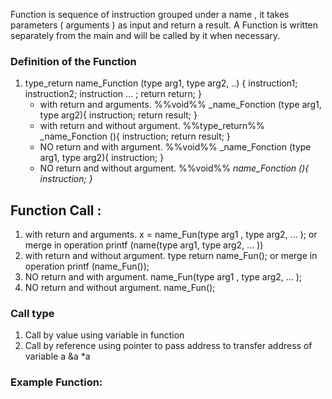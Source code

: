 Function is sequence of instruction grouped under a name , it takes parameters ( arguments ) as input and return a result.
A Function is  written separately from the main and will be called by it when necessary.

### Definition of the Function
1. type_return name_Function (type arg1, type arg2, ..)
       { 
          instruction1;
          instruction2;
          instruction ... ;
        return return;
        }
    - with return and arguments.
        %%void%% _name_Fonction (type arg1, type arg2){
                     instruction;
            return result;
        }
    - with return and without argument.
        %%type_return%% _name_Fonction (){
                     instruction;
            return result;
        }
    - NO return and with argument.
        %%void%% _name_Fonction (type arg1, type arg2){
                     instruction;
        }
    - NO return and without argument.
        %%void%% _name_Fonction (){
                     instruction;
        }_
## Function Call :
1. with return and arguments.
      x = name_Fun(type arg1 , type arg2, ... );
      or merge in operation 
      printf (name(type arg1, type arg2, ... ))
2. with return and without argument.
     type return name_Fun();
     or merge in operation 
     printf (name_Fun());
3. NO return and with argument.
    name_Fun(type arg1 , type arg2, ... );
4.  NO return and without argument.
     name_Fun();
### Call type 
1. Call by value 
     using variable in function 
2. Call by reference 
    using pointer to pass address to transfer address of variable a &a  \*a 
### Example Function: 


